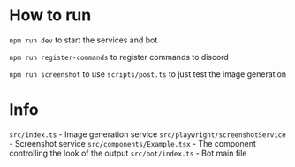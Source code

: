 # How to run
`npm run dev` to start the services and bot

`npm run register-commands` to register commands to discord

`npm run screenshot` to use `scripts/post.ts` to just test the image generation

# Info
`src/index.ts` - Image generation service
`src/playwright/screenshotService` - Screenshot service
`src/components/Example.tsx` - The component controlling the look of the output
`src/bot/index.ts` - Bot main file
